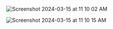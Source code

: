 ![Screenshot 2024-03-15 at 11 10 02 AM](https://github.com/Mudassaralimosu/Meal_Project/assets/71853471/68bf18da-5967-4ff8-ac7d-73bc015cfcfb)

![Screenshot 2024-03-15 at 11 10 15 AM](https://github.com/Mudassaralimosu/Meal_Project/assets/71853471/eeca8d6f-9920-4788-ae22-4b0ea4605f4b)

